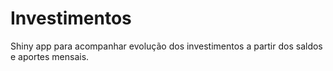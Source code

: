 # Investimentos
Shiny app para acompanhar evolução dos investimentos a partir dos saldos e aportes mensais.
